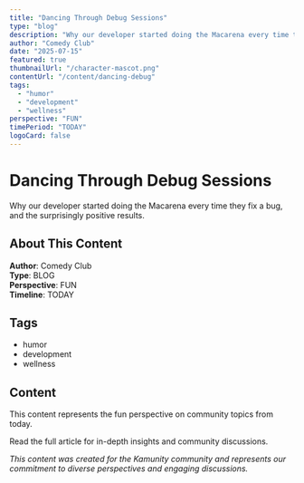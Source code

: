 ```yaml
---
title: "Dancing Through Debug Sessions"
type: "blog"
description: "Why our developer started doing the Macarena every time they fix a bug, and the surprisingly positive results."
author: "Comedy Club"
date: "2025-07-15"
featured: true
thumbnailUrl: "/character-mascot.png"
contentUrl: "/content/dancing-debug"
tags:
  - "humor"
  - "development"
  - "wellness"
perspective: "FUN"
timePeriod: "TODAY"
logoCard: false
---
```

# Dancing Through Debug Sessions

Why our developer started doing the Macarena every time they fix a bug, and the surprisingly positive results.

## About This Content

**Author**: Comedy Club  
**Type**: BLOG  
**Perspective**: FUN  
**Timeline**: TODAY  



## Tags

- humor
- development
- wellness

## Content

This content represents the fun perspective on community topics from today. 



Read the full article for in-depth insights and community discussions.


*This content was created for the Kamunity community and represents our commitment to diverse perspectives and engaging discussions.*
